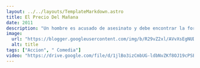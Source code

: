 ```yaml
---
layout: ../../layouts/TemplateMarkdown.astro
title: El Precio Del Mañana
date: 2011
description: "Un hombre es acusado de asesinato y debe encontrar la forma de acabar con un sistema en donde el tiempo es dinero, permitiéndole a los ricos vivir para siempre, mientras los pobres ruegan por cada minuto de vida."
image:
  url: "https://blogger.googleusercontent.com/img/b/R29vZ2xl/AVvXsEgNUDJH7vOYe3KAXC1-A-p6H2uKtrCiQG59B6LHOK4Yoejb2YUk-J1_YiQsjZQzKRRms7tOTpIB4WQEGRIrW4dbF7sfmomWzieYu5F-SoIhAyd6TnpDmANEBcQSZTit7CpypTmw8KD3rraR/s320/images.jpg"
  alt: title
tags: ["Accion", " Comedia"]
video: "https://drive.google.com/file/d/1jlBo3izCmbUG-ldbNvZKf8OJ19cPSEYh/preview"
---
```

